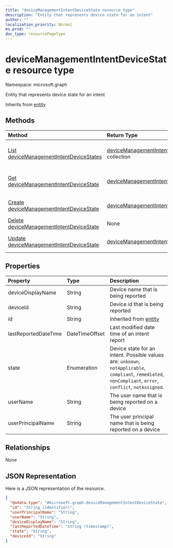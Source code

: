 ```yaml
---
title: "deviceManagementIntentDeviceState resource type"
description: "Entity that represents device state for an intent"
author: ""
localization_priority: Normal
ms.prod: ""
doc_type: resourcePageType
---
```


# deviceManagementIntentDeviceState resource type


Namespace: microsoft.graph

Entity that represents device state for an intent


Inherits from [entity](../resources/entity.md)

## Methods
|Method|Return Type|Description|
|:---|:---|:---|
|[List deviceManagementIntentDeviceStates](../api/devicemanagementintentdevicestate-list.md)|[deviceManagementIntentDeviceState](../resources/devicemanagementintentdevicestate.md) collection|List properties and relationships of the [deviceManagementIntentDeviceState](../resources/devicemanagementintentdevicestate.md) objects.|
|[Get deviceManagementIntentDeviceState](../api/devicemanagementintentdevicestate-get.md)|[deviceManagementIntentDeviceState](../resources/devicemanagementintentdevicestate.md)|Read properties and relationships of the [deviceManagementIntentDeviceState](../resources/devicemanagementintentdevicestate.md) object.|
|[Create deviceManagementIntentDeviceState](../api/devicemanagementintentdevicestate-create.md)|[deviceManagementIntentDeviceState](../resources/devicemanagementintentdevicestate.md)|Create a new [deviceManagementIntentDeviceState](../resources/devicemanagementintentdevicestate.md) object.|
|[Delete deviceManagementIntentDeviceState](../api/devicemanagementintentdevicestate-delete.md)|None|Deletes a [deviceManagementIntentDeviceState](../resources/devicemanagementintentdevicestate.md).|
|[Update deviceManagementIntentDeviceState](../api/devicemanagementintentdevicestate-update.md)|[deviceManagementIntentDeviceState](../resources/devicemanagementintentdevicestate.md)|Update the properties of a [deviceManagementIntentDeviceState](../resources/devicemanagementintentdevicestate.md) object.|

## Properties
|Property|Type|Description|
|:---|:---|:---|
|deviceDisplayName|String|Device name that is being reported|
|deviceId|String|Device id that is being reported|
|id|String| Inherited from [entity](../resources/entity.md)|
|lastReportedDateTime|DateTimeOffset|Last modified date time of an intent report|
|state|Enumeration|Device state for an intent. Possible values are: `unknown`, `notApplicable`, `compliant`, `remediated`, `nonCompliant`, `error`, `conflict`, `notAssigned`.|
|userName|String|The user name that is being reported on a device|
|userPrincipalName|String|The user principal name that is being reported on a device|

## Relationships
None

## JSON Representation
Here is a JSON representation of the resource.
<!-- {
  "blockType": "resource",
  "keyProperty": "id",
  "@odata.type": "microsoft.graph.deviceManagementIntentDeviceState",
  "baseType": "microsoft.graph.entity",
  "openType": false
}
-->
``` json
{
  "@odata.type": "#microsoft.graph.deviceManagementIntentDeviceState",
  "id": "String (identifier)",
  "userPrincipalName": "String",
  "userName": "String",
  "deviceDisplayName": "String",
  "lastReportedDateTime": "String (timestamp)",
  "state": "String",
  "deviceId": "String"
}
```

